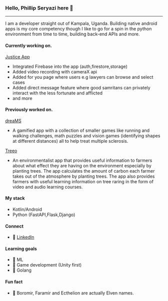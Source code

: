 ### Hello, Phillip Seryazi here 👋
---
I am a developer straight out of Kampala, Uganda. Building native android apps is my core competency though I like to go for a spin in the python environment from time to time, building back-end APIs and more.

#### Currently working on.
<a href="https://github.com/phillipseryazi/JusticeApp">Justice App</a>
- Integrated Firebase into the app (auth,firestore,storage)
- Added video recording with cameraX api
- Added for you page where users e.g lawyers can browse and select cases
- Added direct message feature where good samritans can privately interact with the less fortunate and afflicted
- and more

#### Previously worked on.
<a href="https://healios.io/dreams/">dreaMS</a>
- A gamified app with a collection of smaller games like running and walking challenges, math puzzles and vision games (identifying shapes at different distances) all to help treat multiple sclerosis. 

<a href="https://play.google.com/store/apps/details?id=org.treeo.treeo">Treeo</a>
- An environmentalist app that provides useful information to farmers about what effect they are having on the environment especially by planting trees. The app calculates the amount of carbon each farmer takes out of the atmosphere by planting trees. The app also provides farmers with useful learning information on tree raring in the form of video and audio learning courses. 

#### My stack 
- Kotlin/Android
- Python (FastAPI,Flask,Django)

#### Connect
- 💼 <a href="https://www.linkedin.com/in/phillipseryazi/">LinkedIn</a>

#### Learning goals
- 🔭 ML
- 💜 Game development (Unity first)
- 🌱 Golang

#### Fun fact
- 🤔 Boromir, Faramir and Ecthelion are actually Elven names. 

